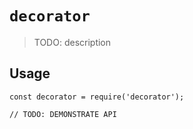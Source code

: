 # `decorator`

> TODO: description

## Usage

```
const decorator = require('decorator');

// TODO: DEMONSTRATE API
```
